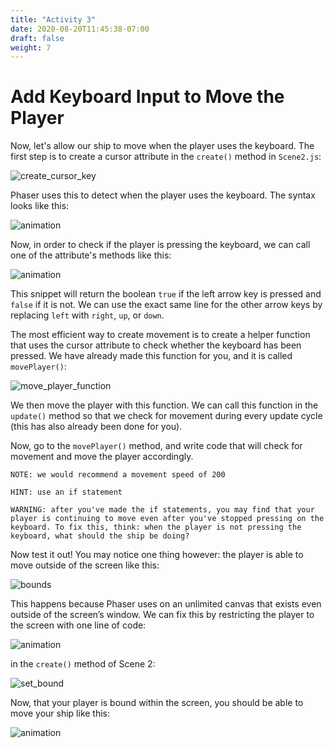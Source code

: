 ```yaml
---
title: "Activity 3"
date: 2020-08-20T11:45:38-07:00
draft: false
weight: 7
---
```


# Add Keyboard Input to Move the Player

Now, let's allow our ship to move when the player uses the keyboard. The first step is to create a cursor attribute in the `create()` method in `Scene2.js`:

![create_cursor_key](../media/4/create_cursor_key.png)

Phaser uses this to detect when the player uses the keyboard. The syntax looks like this:

![animation](../media/4/cursor-attribute.PNG)

Now, in order to check if the player is pressing the keyboard, we can call one of the attribute's methods like this:

![animation](../media/4/cursor-down.PNG)

This snippet will return the boolean `true` if the left arrow key is pressed and `false` if it is not. We can use the exact same line for the other arrow keys by replacing `left` with `right`, `up`, or `down`.

The most efficient way to create movement is to create a helper function that uses the cursor attribute to check whether the keyboard has been pressed. We have already made this function for you, and it is called `movePlayer()`:

![move_player_function](../media/4/move_player_function.png)

We then move the player with this function. We can call this function in the `update()` method so that we check for movement during every update cycle (this has also already been done for you).

Now, go to the `movePlayer()` method, and write code that will check for movement and move the player accordingly.

`NOTE: we would recommend a movement speed of 200`

`HINT: use an if statement`

`WARNING: after you've made the if statements, you may find that your player is continuing to move even after you've stopped pressing on the keyboard. To fix this, think: when the player is not pressing the keyboard, what should the ship be doing?`

Now test it out! You may notice one thing however: the player is able to move outside of the screen like this:

![bounds](../media/4/player-off.gif)

This happens because Phaser uses on an unlimited canvas that exists even outside of the screen’s window. We can fix this by restricting the player to the screen with one line of code:

![animation](../media/4/player-bounds.PNG)

in the `create()` method of Scene 2:

![set_bound](../media/4/set_bound.png)

Now, that your player is bound within the screen, you should be able to move your ship like this:

![animation](../media/4/player-move-example.gif)
